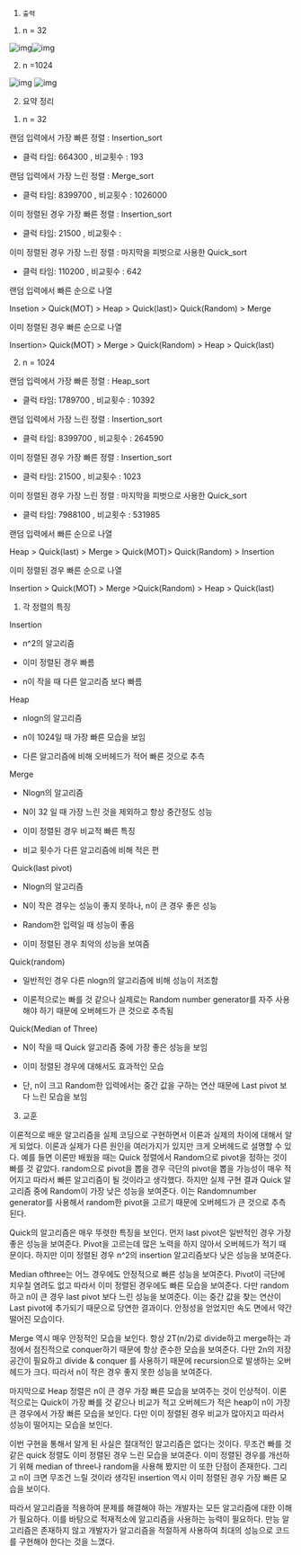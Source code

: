1.     출력

1)    n = 32

![img](<https://user-images.githubusercontent.com/45009100/68547992-8930c100-042b-11ea-958c-be9aee1a310c.png>)![img](<https://user-images.githubusercontent.com/45009100/68547997-964db000-042b-11ea-8131-f2c0a18baf26.png>)

 

2)   n =1024

![img](<https://user-images.githubusercontent.com/45009100/68548001-9d74be00-042b-11ea-9415-321a7aef9bc3.png>) ![img](<https://user-images.githubusercontent.com/45009100/68548003-a06fae80-042b-11ea-8591-b6b05fcd6254.png>)

2.  요약 정리



1)  n = 32

랜덤 입력에서 가장 빠른 정렬 : Insertion_sort

-    클럭 타임: 664300 , 비교횟수 : 193

랜덤 입력에서 가장 느린 정렬 : Merge_sort

-    클럭 타임: 8399700 , 비교횟수 : 1026000

이미 정렬된 경우 가장 빠른 정렬 : Insertion_sort

-    클럭 타임: 21500 , 비교횟수 : 

이미 정렬된 경우 가장 느린 정렬 : 마지막을 피벗으로 사용한 Quick_sort

-    클럭 타임: 110200 , 비교횟수 : 642



랜덤 입력에서 빠른 순으로 나열

Insetion > Quick(MOT) > Heap > Quick(last)> Quick(Random) > Merge

 

이미 정렬된 경우 빠른 순으로 나열

Insertion> Quick(MOT) > Merge > Quick(Random) > Heap > Quick(last)

 

 

 

 

2)  n = 1024

랜덤 입력에서 가장 빠른 정렬 : Heap_sort

-    클럭 타임: 1789700 , 비교횟수 : 10392

랜덤 입력에서 가장 느린 정렬 : Insertion_sort

-    클럭 타임: 8399700 , 비교횟수 : 264590

이미 정렬된 경우 가장 빠른 정렬 : Insertion_sort

-    클럭 타임: 21500 , 비교횟수 : 1023

이미 정렬된 경우 가장 느린 정렬 : 마지막을 피벗으로 사용한 Quick_sort

-    클럭 타임: 7988100 , 비교횟수 : 531985



랜덤 입력에서 빠른 순으로 나열

Heap > Quick(last) > Merge > Quick(MOT)> Quick(Random) > Insertion

 

이미 정렬된 경우 빠른 순으로 나열

Insertion > Quick(MOT) > Merge >Quick(Random) > Heap > Quick(last) 

  

1)  각 정렬의 특징

Insertion

-    n^2의 알고리즘

-    이미 정렬된 경우 빠름

-    n이 작을 때 다른 알고리즘 보다 빠름



Heap

-    nlogn의 알고리즘

-    n이 1024일 때 가장 빠른 모습을 보임 

-    다른 알고리즘에 비해 오버헤드가 적어 빠른 것으로 추측



Merge

-    Nlogn의 알고리즘

-    N이 32 일 때 가장 느린 것을 제외하고 항상 중간정도 성능

-    이미 정렬된 경우 비교적 빠른 특징

-    비교 횟수가 다른 알고리즘에 비해 적은 편



​       Quick(last pivot)

-    Nlogn의 알고리즘

-    N이 작은 경우는 성능이 좋지 못하나, n이 큰 경우 좋은 성능

-    Random한 입력일 때 성능이 좋음

-    이미 정렬된 경우 최악의 성능을 보여줌



Quick(random)

-    일반적인 경우 다른 nlogn의 알고리즘에 비해 성능이 저조함

-    이론적으로는 빠를 것 같으나 실제로는 Random number generator를 자주 사용해야 하기 때문에 오버헤드가 큰 것으로 추측됨



Quick(Median of Three)

-    N이 작을 때 Quick 알고리즘 중에 가장 좋은 성능을 보임

-    이미 정렬된 경우에 대해서도 효과적인 모습

-    단, n이 크고 Random한 입력에서는 중간 값을 구하는 연산 때문에  Last pivot 보다 느린 모습을 보임



3.  교훈



 이론적으로 배운 알고리즘을 실제 코딩으로 구현하면서 이론과 실제의 차이에 대해서 알게 되었다. 이론과 실제가 다른 원인을 여러가지가 있지만 크게 오버헤드로 설명할 수 있다. 예를 들면 이론만 배웠을 때는 Quick 정렬에서 Random으로 pivot을 정하는 것이 빠를 것 같았다. random으로 pivot을 뽑을 경우 극단의 pivot을 뽑을 가능성이 매우 적어지고 따라서 빠른 알고리즘이 될 것이라고 생각했다. 하지만 실제 구현 결과 Quick 알고리즘 중에 Random이 가장 낮은 성능을 보여준다. 이는 Randomnumber generator를 사용해서 random한 pivot을 고르기 때문에 오버헤드가 큰 것으로 추측된다. 

 Quick의 알고리즘은 매우 뚜렷한 특징을 보인다. 먼저 last pivot은 일반적인 경우 가장 좋은 성능을 보여준다. Pivot을 고르는데 많은 노력을 하지 않아서 오버헤드가 적기 때문이다. 하지만 이미 정렬된 경우 n^2의 insertion 알고리즘보다 낮은 성능을 보여준다. 

 Median ofthree는 어느 경우에도 안정적으로 빠른 성능을 보여준다. Pivot이 극단에 치우칠 염려도 없고 따라서 이미 정렬된 경우에도 빠른 모습을 보여준다. 다만 random하고 n이 큰 경우 last pivot 보다 느린 성능을 보여준다. 이는 중간 값을 찾는 연산이 Last pivot에 추가되기 때문으로 당연한 결과이다. 안정성을 얻었지만 속도 면에서 약간 떨어진 모습이다.

 Merge 역시 매우 안정적인 모습을 보인다. 항상 2T(n/2)로 divide하고 merge하는 과정에서 점진적으로 conquer하기 때문에 항상 준수한 모습을 보여준다. 다만 2n의 저장공간이 필요하고 divide & conquer 를 사용하기 때문에 recursion으로 발생하는 오버헤드가 크다. 따라서 n이 작은 경우 좋지 못한 성능을 보여준다. 

 마지막으로 Heap 정렬은 n이 큰 경우 가장 빠른 모습을 보여주는 것이 인상적이. 이론적으로는 Quick이 가장 빠를 것 같으나 비교가 적고 오버헤드가 적은 heap이 n이 가장 큰 경우에서 가장 빠른 모습을 보인다. 다만 이미 정렬된 경우 비교가 많아지고 따라서 성능이 떨어지는 모습을 보인다. 

 이번 구현을 통해서 알게 된 사실은 절대적인 알고리즘은 없다는 것이다. 무조건 빠를 것 같은 quick 정렬도 이미 정렬된 경우 느린 모습을 보여준다. 이미 정렬된 경우를 개선하기 위해 median of three나 random을 사용해 봤지만 이 또한 단점이 존재한다. 그리고 n이 크면 무조건 느릴 것이라 생각된 insertion 역시 이미 정렬된 경우 가장 빠른 모습을 보이다. 

 따라서 알고리즘을 적용하여 문제를 해결해야 하는 개발자는 모든 알고리즘에 대한 이해가 필요하다. 이를 바탕으로 적재적소에 알고리즘을 사용하는 능력이 필요하다. 만능 알고리즘은 존재하지 않고 개발자가 알고리즘을 적절하게 사용하여 최대의 성능으로 코드를 구현해야 한다는 것을 느꼈다.

 